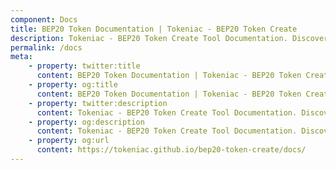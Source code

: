 ```yaml
---
component: Docs
title: BEP20 Token Documentation | Tokeniac - BEP20 Token Create
description: Tokeniac - BEP20 Token Create Tool Documentation. Discover more details about different BEP20 Token Types, ABI, source code and analysis report.
permalink: /docs
meta:
    - property: twitter:title
      content: BEP20 Token Documentation | Tokeniac - BEP20 Token Create
    - property: og:title
      content: BEP20 Token Documentation | Tokeniac - BEP20 Token Create
    - property: twitter:description
      content: Tokeniac - BEP20 Token Create Tool Documentation. Discover more details about different BEP20 Token Types, ABI, source code and analysis report.
    - property: og:description
      content: Tokeniac - BEP20 Token Create Tool Documentation. Discover more details about different BEP20 Token Types, ABI, source code and analysis report.
    - property: og:url
      content: https://tokeniac.github.io/bep20-token-create/docs/
---
```

